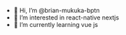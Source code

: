 - 👋 Hi, I’m @brian-mukuka-bptn
- 👀 I’m interested in react-native nextjs
- 🌱 I’m currently learning vue js


<!---
brian-mukuka-bptn/brian-mukuka-bptn is a ✨ special ✨ repository because its `README.md` (this file) appears on your GitHub profile.
You can click the Preview link to take a look at your changes.
--->
